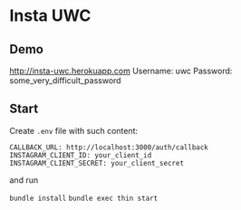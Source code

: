 Insta UWC
===

Demo
---
http://insta-uwc.herokuapp.com
Username: uwc
Password: some_very_difficult_password

Start
---
Create `.env` file with such content:
```
CALLBACK_URL: http://localhost:3000/auth/callback
INSTAGRAM_CLIENT_ID: your_client_id
INSTAGRAM_CLIENT_SECRET: your_client_secret
```

and run

`bundle install`
`bundle exec thin start`
